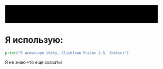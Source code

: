 <div class="readmetext">
<b><font align="center" size="15"><marquee bgcolor="black" align="center">Привет, я умею делать игры и умею делать монтаж, учусь C#.</marquee></font></b>
</div>

# Я использую:

```python
print("Я использую Unity, Clickteam Fusion 2.5, Shotcut")
```

Я не знаю что ещё сказать!
